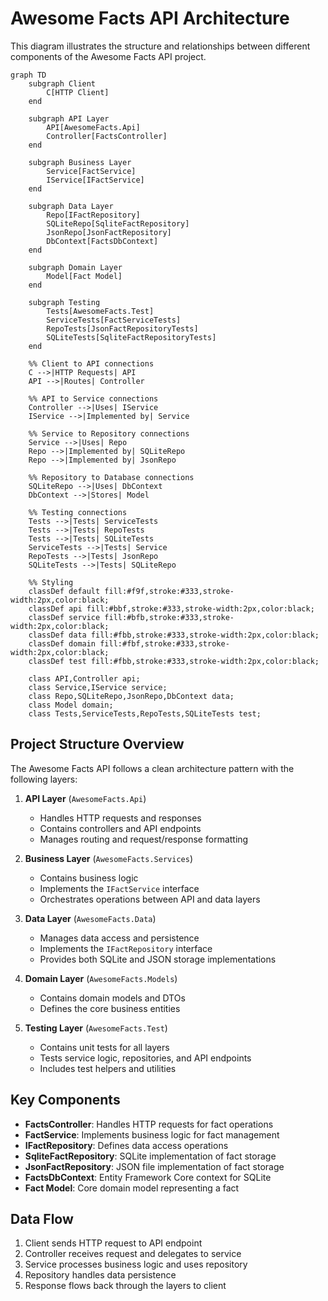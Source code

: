 # Awesome Facts API Architecture

This diagram illustrates the structure and relationships between different components of the Awesome Facts API project.

```mermaid
graph TD
    subgraph Client
        C[HTTP Client]
    end

    subgraph API Layer
        API[AwesomeFacts.Api]
        Controller[FactsController]
    end

    subgraph Business Layer
        Service[FactService]
        IService[IFactService]
    end

    subgraph Data Layer
        Repo[IFactRepository]
        SQLiteRepo[SqliteFactRepository]
        JsonRepo[JsonFactRepository]
        DbContext[FactsDbContext]
    end

    subgraph Domain Layer
        Model[Fact Model]
    end

    subgraph Testing
        Tests[AwesomeFacts.Test]
        ServiceTests[FactServiceTests]
        RepoTests[JsonFactRepositoryTests]
        SQLiteTests[SqliteFactRepositoryTests]
    end

    %% Client to API connections
    C -->|HTTP Requests| API
    API -->|Routes| Controller

    %% API to Service connections
    Controller -->|Uses| IService
    IService -->|Implemented by| Service

    %% Service to Repository connections
    Service -->|Uses| Repo
    Repo -->|Implemented by| SQLiteRepo
    Repo -->|Implemented by| JsonRepo

    %% Repository to Database connections
    SQLiteRepo -->|Uses| DbContext
    DbContext -->|Stores| Model

    %% Testing connections
    Tests -->|Tests| ServiceTests
    Tests -->|Tests| RepoTests
    Tests -->|Tests| SQLiteTests
    ServiceTests -->|Tests| Service
    RepoTests -->|Tests| JsonRepo
    SQLiteTests -->|Tests| SQLiteRepo

    %% Styling
    classDef default fill:#f9f,stroke:#333,stroke-width:2px,color:black;
    classDef api fill:#bbf,stroke:#333,stroke-width:2px,color:black;
    classDef service fill:#bfb,stroke:#333,stroke-width:2px,color:black;
    classDef data fill:#fbb,stroke:#333,stroke-width:2px,color:black;
    classDef domain fill:#fbf,stroke:#333,stroke-width:2px,color:black;
    classDef test fill:#fbb,stroke:#333,stroke-width:2px,color:black;

    class API,Controller api;
    class Service,IService service;
    class Repo,SQLiteRepo,JsonRepo,DbContext data;
    class Model domain;
    class Tests,ServiceTests,RepoTests,SQLiteTests test;
```

## Project Structure Overview

The Awesome Facts API follows a clean architecture pattern with the following layers:

1. **API Layer** (`AwesomeFacts.Api`)
   - Handles HTTP requests and responses
   - Contains controllers and API endpoints
   - Manages routing and request/response formatting

2. **Business Layer** (`AwesomeFacts.Services`)
   - Contains business logic
   - Implements the `IFactService` interface
   - Orchestrates operations between API and data layers

3. **Data Layer** (`AwesomeFacts.Data`)
   - Manages data access and persistence
   - Implements the `IFactRepository` interface
   - Provides both SQLite and JSON storage implementations

4. **Domain Layer** (`AwesomeFacts.Models`)
   - Contains domain models and DTOs
   - Defines the core business entities

5. **Testing Layer** (`AwesomeFacts.Test`)
   - Contains unit tests for all layers
   - Tests service logic, repositories, and API endpoints
   - Includes test helpers and utilities

## Key Components

- **FactsController**: Handles HTTP requests for fact operations
- **FactService**: Implements business logic for fact management
- **IFactRepository**: Defines data access operations
- **SqliteFactRepository**: SQLite implementation of fact storage
- **JsonFactRepository**: JSON file implementation of fact storage
- **FactsDbContext**: Entity Framework Core context for SQLite
- **Fact Model**: Core domain model representing a fact

## Data Flow

1. Client sends HTTP request to API endpoint
2. Controller receives request and delegates to service
3. Service processes business logic and uses repository
4. Repository handles data persistence
5. Response flows back through the layers to client
